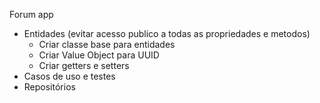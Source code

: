 Forum app

- Entidades (evitar acesso publico a todas as propriedades e metodos)
   - Criar classe base para entidades
   - Criar Value Object para UUID
   - Criar getters e setters
- Casos de uso e testes
- Repositórios

